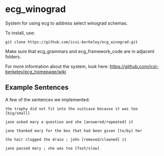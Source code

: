 # ecg_winograd

System for using ecg to address select winograd schemas.

To install, use:

`git clone https://github.com/icsi-berkeley/ecg_winograd.git`

Make sure that ecg_grammars and ecg_framework_code are in adjacent folders.

For more information about the system, look here: https://github.com/icsi-berkeley/ecg_homepage/wiki

## Example Sentences
A few of the sentences we implemented:

`the trophy did not fit into the suitcase because it was too [big/small]`

`jane asked mary a question and she [answered/repeated] it`

`jane thanked mary for the box that had been given [to/by] her`

`the hair clogged the drain ; john [removed/cleaned] it`

`jane passed mary ; she was too [fast/slow]`
